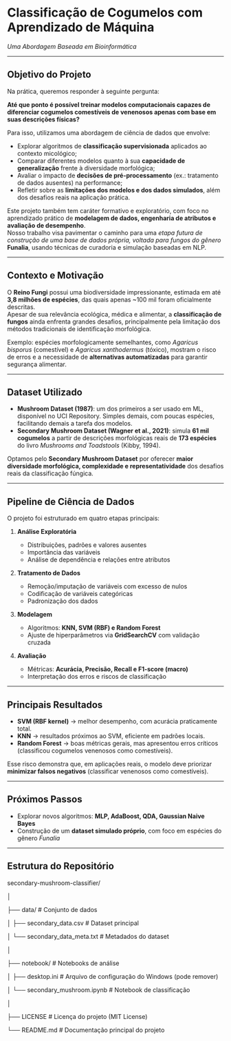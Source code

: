 # Classificação de Cogumelos com Aprendizado de Máquina  
*Uma Abordagem Baseada em Bioinformática*

---

## Objetivo do Projeto
Na prática, queremos responder à seguinte pergunta:

**Até que ponto é possível treinar modelos computacionais capazes de diferenciar cogumelos comestíveis de venenosos apenas com base em suas descrições físicas?**

Para isso, utilizamos uma abordagem de ciência de dados que envolve:  
- Explorar algoritmos de **classificação supervisionada** aplicados ao contexto micológico;  
- Comparar diferentes modelos quanto à sua **capacidade de generalização** frente à diversidade morfológica;  
- Avaliar o impacto de **decisões de pré-processamento** (ex.: tratamento de dados ausentes) na performance;  
- Refletir sobre as **limitações dos modelos e dos dados simulados**, além dos desafios reais na aplicação prática.  

Este projeto também tem caráter formativo e exploratório, com foco no aprendizado prático de **modelagem de dados, engenharia de atributos e avaliação de desempenho**.  
Nosso trabalho visa pavimentar o caminho para uma *etapa futura de construção de uma base de dados própria, voltada para fungos do gênero* **Funalia**, usando técnicas de curadoria e simulação baseadas em NLP.  

---

## Contexto e Motivação
O **Reino Fungi** possui uma biodiversidade impressionante, estimada em até **3,8 milhões de espécies**, das quais apenas ~100 mil foram oficialmente descritas.  
Apesar de sua relevância ecológica, médica e alimentar, a **classificação de fungos** ainda enfrenta grandes desafios, principalmente pela limitação dos métodos tradicionais de identificação morfológica.  

Exemplo: espécies morfologicamente semelhantes, como *Agaricus bisporus* (comestível) e *Agaricus xanthodermus* (tóxico), mostram o risco de erros e a necessidade de **alternativas automatizadas** para garantir segurança alimentar.  

---

## Dataset Utilizado
- **Mushroom Dataset (1987)**: um dos primeiros a ser usado em ML, disponível no UCI Repository. Simples demais, com poucas espécies, facilitando demais a tarefa dos modelos.  
- **Secondary Mushroom Dataset (Wagner et al., 2021)**: simula **61 mil cogumelos** a partir de descrições morfológicas reais de **173 espécies** do livro *Mushrooms and Toadstools* (Kibby, 1994).  

Optamos pelo **Secondary Mushroom Dataset** por oferecer **maior diversidade morfológica, complexidade e representatividade** dos desafios reais da classificação fúngica.  

---

## Pipeline de Ciência de Dados
O projeto foi estruturado em quatro etapas principais:

1. **Análise Exploratória**
   - Distribuições, padrões e valores ausentes  
   - Importância das variáveis  
   - Análise de dependência e relações entre atributos  

2. **Tratamento de Dados**
   - Remoção/imputação de variáveis com excesso de nulos  
   - Codificação de variáveis categóricas  
   - Padronização dos dados  

3. **Modelagem**
   - Algoritmos: **KNN, SVM (RBF) e Random Forest**  
   - Ajuste de hiperparâmetros via **GridSearchCV** com validação cruzada  

4. **Avaliação**
   - Métricas: **Acurácia, Precisão, Recall e F1-score (macro)**  
   - Interpretação dos erros e riscos de classificação  

---

## Principais Resultados
- **SVM (RBF kernel)** → melhor desempenho, com acurácia praticamente total.  
- **KNN** → resultados próximos ao SVM, eficiente em padrões locais.  
- **Random Forest** → boas métricas gerais, mas apresentou erros críticos (classificou cogumelos venenosos como comestíveis).  

Esse risco demonstra que, em aplicações reais, o modelo deve priorizar **minimizar falsos negativos** (classificar venenosos como comestíveis).  

---

## Próximos Passos
- Explorar novos algoritmos: **MLP, AdaBoost, QDA, Gaussian Naive Bayes**  
- Construção de um **dataset simulado próprio**, com foco em espécies do gênero *Funalia*  

---

## Estrutura do Repositório

secondary-mushroom-classifier/

│

├── data/                           # Conjunto de dados

│   ├── secondary_data.csv          # Dataset principal

│   └── secondary_data_meta.txt     # Metadados do dataset

│

├── notebook/                       # Notebooks de análise

│   ├── desktop.ini                 # Arquivo de configuração do Windows (pode remover)

│   └── secondary_mushroom.ipynb    # Notebook de classificação

│

├── LICENSE                         # Licença do projeto (MIT License)

└── README.md                       # Documentação principal do projeto
